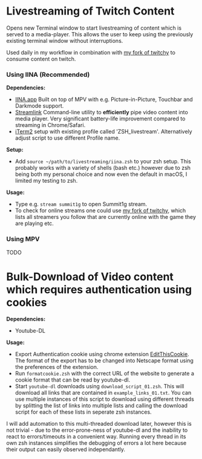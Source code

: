 # Livestreaming of Twitch Content

Opens new Terminal window to start livestreaming of content which is served to a media-player. This allows the user to keep using the previously existing terminal window without interruptions.

Used daily in my workflow in combination with [my fork of twitchy](https://github.com/schaefer-dev/twitchy) to consume content on twitch.

### Using IINA (Recommended)

**Dependencies:**
- [IINA.app](https://iina.io) Built on top of MPV with e.g. Picture-in-Picture, Touchbar and Darkmode support.
- [Streamlink](https://github.com/streamlink/streamlink) Command-line utility to **efficiently** pipe video content into media player. Very significant battery-life improvement compared to streaming in Chrome/Safari.
- [iTerm2](https://www.iterm2.com) setup with existing profile called 'ZSH\_livestream'. Alternatively adjust script to use different Profile name.

**Setup:**
- Add `source ~/path/to/livestreaming/iina.zsh` to your zsh setup. This probably works with a variety of shells (bash etc.) however due to zsh being both my personal choice and now even the default in macOS, I limited my testing to zsh.

**Usage:**
- Type e.g. `stream summit1g` to open Summit1g stream.
- To check for online streams one could use [my fork of twitchy](https://github.com/schaefer-dev/twitchy), which lists all streamers you follow that are currently online with the game they are playing etc.


### Using MPV

TODO



# Bulk-Download of Video content which requires authentication using cookies

**Dependencies:**
- Youtube-DL

**Usage:**
- Export Authentication cookie using chrome extension [EditThisCookie](https://chrome.google.com/webstore/detail/editthiscookie/fngmhnnpilhplaeedifhccceomclgfbg?hl=en). The format of the export has to be changed into Netscape format using the preferences of the extension.
- Run `formatcookie.zsh` with the correct URL of the website to generate a cookie format that can be read by youtube-dl.
- Start `youtube-dl` downloads using `download_script_01.zsh`. This will download all links that are contained in `example_links_01.txt`. You can use multiple instances of this script to download using different threads by splitting the list of links into multiple lists and calling the download script for each of these lists in seperate zsh instances.

I will add automation to this multi-threaded download later, however this is not trivial - due to the error-prone-ness of youtube-dl and the inability to react to errors/timeouts in a convenient way. Running every thread in its own zsh instances simplifies the debugging of errors a lot here because their output can easily observed independantly.
